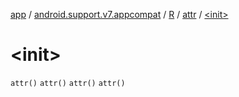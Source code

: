 [app](../../../index.md) / [android.support.v7.appcompat](../../index.md) / [R](../index.md) / [attr](index.md) / [&lt;init&gt;](.)

# &lt;init&gt;

`attr()`
`attr()`
`attr()`
`attr()`